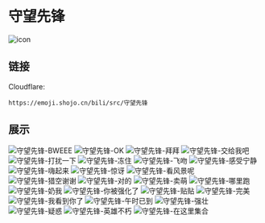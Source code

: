 # 守望先锋
![icon](https://emoji.shojo.cn/bili/src/守望先锋/icon.png)
## 链接
Cloudflare:
```
https://emoji.shojo.cn/bili/src/守望先锋
```
## 展示
![守望先锋-BWEEE](https://emoji.shojo.cn/bili/src/守望先锋/守望先锋-BWEEE.png)
![守望先锋-OK](https://emoji.shojo.cn/bili/src/守望先锋/守望先锋-OK.png)
![守望先锋-拜拜](https://emoji.shojo.cn/bili/src/守望先锋/守望先锋-拜拜.png)
![守望先锋-交给我吧](https://emoji.shojo.cn/bili/src/守望先锋/守望先锋-交给我吧.png)
![守望先锋-打扰一下](https://emoji.shojo.cn/bili/src/守望先锋/守望先锋-打扰一下.png)
![守望先锋-冻住](https://emoji.shojo.cn/bili/src/守望先锋/守望先锋-冻住.png)
![守望先锋-飞吻](https://emoji.shojo.cn/bili/src/守望先锋/守望先锋-飞吻.png)
![守望先锋-感受宁静](https://emoji.shojo.cn/bili/src/守望先锋/守望先锋-感受宁静.png)
![守望先锋-嗨起来](https://emoji.shojo.cn/bili/src/守望先锋/守望先锋-嗨起来.png)
![守望先锋-惊讶](https://emoji.shojo.cn/bili/src/守望先锋/守望先锋-惊讶.png)
![守望先锋-看风景呢](https://emoji.shojo.cn/bili/src/守望先锋/守望先锋-看风景呢.png)
![守望先锋-猎空谢谢](https://emoji.shojo.cn/bili/src/守望先锋/守望先锋-猎空谢谢.png)
![守望先锋-对的](https://emoji.shojo.cn/bili/src/守望先锋/守望先锋-对的.png)
![守望先锋-卖萌](https://emoji.shojo.cn/bili/src/守望先锋/守望先锋-卖萌.png)
![守望先锋-哪里跑](https://emoji.shojo.cn/bili/src/守望先锋/守望先锋-哪里跑.png)
![守望先锋-奶我](https://emoji.shojo.cn/bili/src/守望先锋/守望先锋-奶我.png)
![守望先锋-你被强化了](https://emoji.shojo.cn/bili/src/守望先锋/守望先锋-你被强化了.png)
![守望先锋-贴贴](https://emoji.shojo.cn/bili/src/守望先锋/守望先锋-贴贴.png)
![守望先锋-完美](https://emoji.shojo.cn/bili/src/守望先锋/守望先锋-完美.png)
![守望先锋-我看到你了](https://emoji.shojo.cn/bili/src/守望先锋/守望先锋-我看到你了.png)
![守望先锋-午时已到](https://emoji.shojo.cn/bili/src/守望先锋/守望先锋-午时已到.png)
![守望先锋-强壮](https://emoji.shojo.cn/bili/src/守望先锋/守望先锋-强壮.png)
![守望先锋-疑惑](https://emoji.shojo.cn/bili/src/守望先锋/守望先锋-疑惑.png)
![守望先锋-英雄不朽](https://emoji.shojo.cn/bili/src/守望先锋/守望先锋-英雄不朽.png)
![守望先锋-在这里集合](https://emoji.shojo.cn/bili/src/守望先锋/守望先锋-在这里集合.png)
